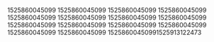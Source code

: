 1525860045099
1525860045099
1525860045099
1525860045099
1525860045099
1525860045099
1525860045099
1525860045099
1525860045099
1525860045099
1525860045099
1525860045099
1525860045099
1525860045099
15258600450991525913122473